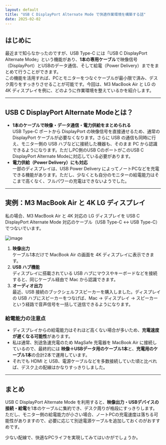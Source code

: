 ```yaml
---
layout: default
title: "USB C DisplayPort Alternate Mode で快適作業環境を構築する話"
date: 2025-02-02
---
```


## はじめに
最近まで知らなかったのですが、USB Type-C には「USB C DisplayPort Alternate Mode」という機能があり、**1本の専用ケーブル**で映像信号（DisplayPort）とUSBのデータ通信、そして給電（Power Delivery）までをまとめて行うことができます。  
この機能を活用すれば、PCとモニターをつなぐケーブルが最小限で済み、デスク周りをすっきりさせることが可能です。今回は、M3 MacBook Air と LG の 4K ディスプレイを例に、どのように作業環境を整えているかを紹介します。

---

## USB C DisplayPort Alternate Modeとは？
- **1本のケーブルで映像・データ通信・電力供給をまとめられる**  
  USB Type-C ポートから DisplayPort の映像信号を直接通せるため、通常の DisplayPort ケーブルが必要なくなります。さらに USB の通信も同時に行え、モニター側の USB ハブなどに接続した機器も、そのまま PC から認識できるようになります。ただしPC側のUSB CのポートがこのUSB C DisplayPort Alternate Modeに対応している必要があります。  
- **電力供給（Power Delivery）にも対応**  
  一部のディスプレイは、USB Power Delivery によってノートPCなどを充電できる機能があります。ただし、少なくとも自分のモニターの給電能力はそこまで高くなく、フルパワーの充電はできないようでした。

---

## 実例：M3 MacBook Air と 4K LG ディスプレイ
私の場合、M3 MacBook Air と 4K 対応の LG ディスプレイを USB C DisplayPort Alternate Mode 対応のケーブル（USB Type-C ↔ USB Type-C）でつないでいます。

![image](https://github.com/user-attachments/assets/810565c9-2c56-4dc5-bbac-5444b2812a6a)


1. **映像出力**  
   ケーブル1本だけで MacBook Air の画面を 4K ディスプレイに表示できます。
2. **USB ハブ機能**  
   ディスプレイに搭載されている USB ハブにマウスやキーボードなどを接続すると、同じケーブル経由で Mac から認識できます。
3. **オーディオ出力**  
   最近、USB 接続のブックシェルフスピーカーを購入しました。ディスプレイの USB ハブにスピーカーをつなげば、Mac → ディスプレイ → スピーカーという経路で音声信号を一括して送信できるようになります。

### 給電能力の注意点
- ディスプレイからの給電能力はそれほど高くない場合が多いため、**充電速度が遅くなる可能性**があります。  
- 私は通常、別途急速充電のため MagSafe 充電器を MacBook Air に接続しているので、最終的には **映像＋USBデータ用のケーブル1本**と、**充電用のケーブル1本**の合計2本で運用しています。  
- それでも HDMI と USB、電源ケーブルなどを多数接続していた頃と比べれば、デスク上の配線はかなりすっきりしました。


---

## まとめ
USB C DisplayPort Alternate Mode を利用すると、**映像出力・USBデバイスの接続・給電**を1本のケーブルに集約でき、デスク周りが格段にすっきりします。ただし、モニター側の給電能力が小さい場合、ノートPCの充電速度は落ちる可能性がありますので、必要に応じて別途電源ケーブルを追加しておくのがおすすめです。
  
少ない配線で、快適なPCライフを実現してみてはいかがでしょうか。  
